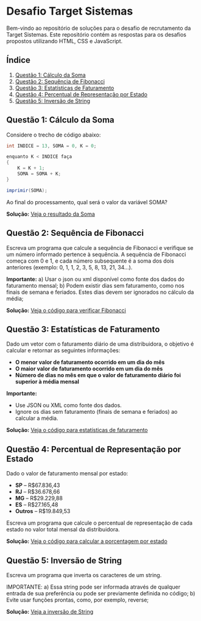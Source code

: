 
# Desafio Target Sistemas

Bem-vindo ao repositório de soluções para o desafio de recrutamento da Target Sistemas. Este repositório contém as respostas para os desafios propostos utilizando HTML, CSS e JavaScript.

## Índice

1. [Questão 1: Cálculo da Soma](#questão-1-cálculo-da-soma)
2. [Questão 2: Sequência de Fibonacci](#questão-2-sequência-de-fibonacci)
3. [Questão 3: Estatísticas de Faturamento](#questão-3-estatísticas-de-faturamento)
4. [Questão 4: Percentual de Representação por Estado](#questão-4-percentual-de-representação-por-estado)
5. [Questão 5: Inversão de String](#questão-5-inversão-de-string)

## Questão 1: Cálculo da Soma

Considere o trecho de código abaixo:

```java
int INDICE = 13, SOMA = 0, K = 0;

enquanto K < INDICE faça
{
    K = K + 1;
    SOMA = SOMA + K;
}

imprimir(SOMA);
```

Ao final do processamento, qual será o valor da variável SOMA?

**Solução:** [Veja o resultado da Soma](https://github.com/omatheusdutra/desafio-target-sistemas/blob/main/scripts/sumResult.js)

## Questão 2: Sequência de Fibonacci

Escreva um programa que calcule a sequência de Fibonacci e verifique se um número informado pertence à sequência. A sequência de Fibonacci começa com 0 e 1, e cada número subsequente é a soma dos dois anteriores (exemplo: 0, 1, 1, 2, 3, 5, 8, 13, 21, 34...).

**Importante:**
a) Usar o json ou xml disponível como fonte dos dados do faturamento mensal;
b) Podem existir dias sem faturamento, como nos finais de semana e feriados. Estes dias devem ser ignorados no cálculo da média;

**Solução:** [Veja o código para verificar Fibonacci](https://github.com/omatheusdutra/desafio-target-sistemas/blob/main/scripts/isFibonacci.js)


## Questão 3: Estatísticas de Faturamento

Dado um vetor com o faturamento diário de uma distribuidora, o objetivo é calcular e retornar as seguintes informações:

- **O menor valor de faturamento ocorrido em um dia do mês**
- **O maior valor de faturamento ocorrido em um dia do mês**
- **Número de dias no mês em que o valor de faturamento diário foi superior à média mensal**

**Importante:**

- Use JSON ou XML como fonte dos dados.
- Ignore os dias sem faturamento (finais de semana e feriados) ao calcular a média.

**Solução:** [Veja o código para estatísticas de faturamento](https://github.com/omatheusdutra/desafio-target-sistemas/blob/main/scripts/status.js)


## Questão 4: Percentual de Representação por Estado

Dado o valor de faturamento mensal por estado:

- **SP** – R$67.836,43
- **RJ** – R$36.678,66
- **MG** – R$29.229,88
- **ES** – R$27.165,48
- **Outros** – R$19.849,53

Escreva um programa que calcule o percentual de representação de cada estado no valor total mensal da distribuidora.

**Solução:** [Veja o código para calcular a porcentagem por estado](https://github.com/omatheusdutra/desafio-target-sistemas/blob/main/scripts/stateRepresentation.js)


## Questão 5: Inversão de String
Escreva um programa que inverta os caracteres de um string.

IMPORTANTE:
a) Essa string pode ser informada através de qualquer entrada de sua preferência ou pode ser previamente definida no código;
b) Evite usar funções prontas, como, por exemplo, reverse;

**Solução:** [Veja a inversão de String](https://github.com/omatheusdutra/desafio-target-sistemas/blob/main/scripts/reverse.js)


